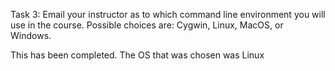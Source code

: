 Task 3: Email your instructor as to which command line environment you will use in the course. Possible choices are: Cygwin, Linux, MacOS, or Windows. 

This has been completed. The OS that was chosen was Linux
